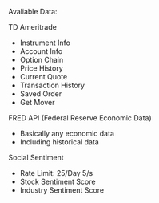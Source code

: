 Avaliable Data:


TD Ameritrade
- Instrument Info
- Account Info
- Option Chain
- Price History
- Current Quote
- Transaction History
- Saved Order
- Get Mover

FRED API (Federal Reserve Economic Data)
- Basically any economic data
- Including historical data

Social Sentiment
- Rate Limit: 25/Day 5/s
- Stock Sentiment Score
- Industry Sentiment Score